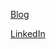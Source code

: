 [Blog](https://neph3779.github.io/)

[LinkedIn](https://www.linkedin.com/in/%EC%88%98%ED%98%84-%EC%B2%9C-833310260/)
